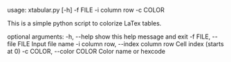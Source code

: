 usage: xtabular.py [-h] -f FILE -i column row -c COLOR

This is a simple python script to colorize LaTex tables.

optional arguments:
  -h, --help            show this help message and exit
  -f FILE, --file FILE  Input file name
  -i column row, --index column row
                        Cell index (starts at 0)
  -c COLOR, --color COLOR
                        Color name or hexcode
